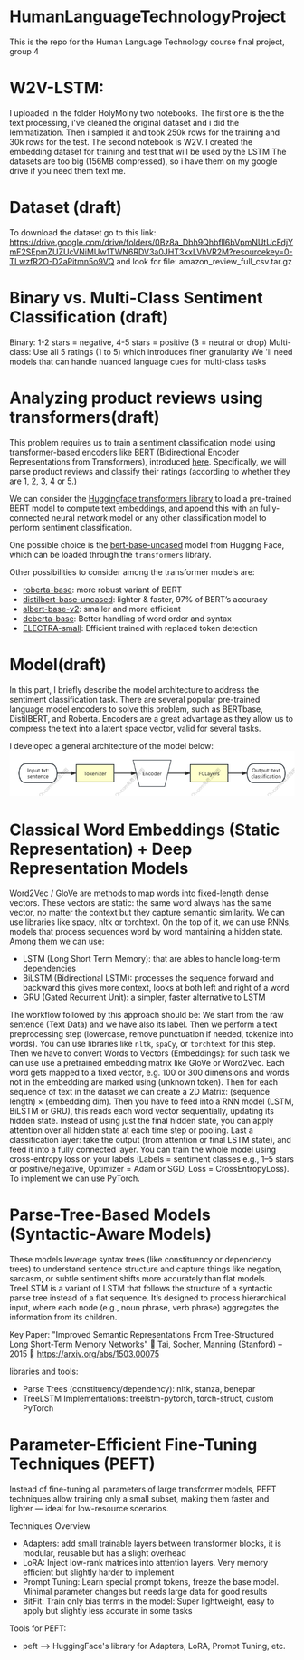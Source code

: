 # HumanLanguageTechnologyProject
This is the repo for the Human Language Technology course final project, group 4

# W2V-LSTM:
I uploaded in the folder HolyMolny two notebooks. 
The first one is the the text processing, i've cleaned the original dataset and i did the lemmatization. Then i sampled it and took 250k rows for the training and 30k rows for the test. 
The second notebook is W2V. I created the embedding dataset for training and test that will be used by the LSTM
The datasets are too big (156MB compressed), so i have them on my google drive if you need them text me.

# Dataset (draft)
To download the dataset go to this link: 
https://drive.google.com/drive/folders/0Bz8a_Dbh9Qhbfll6bVpmNUtUcFdjYmF2SEpmZUZUcVNiMUw1TWN6RDV3a0JHT3kxLVhVR2M?resourcekey=0-TLwzfR2O-D2aPitmn5o9VQ and look for file:  amazon_review_full_csv.tar.gz

# Binary vs. Multi-Class Sentiment Classification (draft)
Binary: 1-2 stars = negative, 4-5 stars = positive (3 = neutral or drop) 
Multi-class: Use all 5 ratings (1 to 5) which introduces finer granularity
We 'll need models that can handle nuanced language cues for multi-class tasks

# Analyzing product reviews using transformers(draft)
This problem requires us to train a sentiment classification model using transformer-based encoders like BERT (Bidirectional Encoder Representations from Transformers), introduced [here](https://arxiv.org/abs/1810.04805). Specifically, we will parse product reviews and classify their ratings (according to whether they are 1, 2, 3, 4 or 5.)

We can consider the [Huggingface transformers library](https://github.com/huggingface/transformers) to load a pre-trained BERT model to compute text embeddings, and append this with an fully-connected neural network model or any other classification model to perform sentiment classification.

One possible choice is the [bert-base-uncased](https://huggingface.co/bert-base-uncased) model from Hugging Face, which can be loaded through the `transformers` library.

Other possibilities to consider among the transformer models are: 
- [roberta-base](https://huggingface.co/FacebookAI/roberta-base): more robust variant of BERT
- [distilbert-base-uncased](https://huggingface.co/distilbert/distilbert-base-uncased): lighter & faster, 97% of BERT’s accuracy
- [albert-base-v2](https://huggingface.co/albert/albert-base-v2): smaller and more efficient
- [deberta-base](https://huggingface.co/microsoft/deberta-base): 	Better handling of word order and syntax
- [ELECTRA-small](https://huggingface.co/google/electra-small-discriminator): Efficient trained with replaced token detection

# Model(draft)
In this part, I briefly describe the model architecture to address the sentiment classification task. There are several popular pre-trained language model encoders to solve this problem, such as BERTbase, DistilBERT, and Roberta. Encoders are a great advantage as they allow us to compress the text into a latent space vector, valid for several tasks.

I developed a general architecture of the model below:
![model architecture](Img/ModelArchitecture.png)

# Classical Word Embeddings (Static Representation) + Deep Representation Models 
Word2Vec / GloVe are methods to map words into fixed-length dense vectors. These vectors are static: the same word always has the same vector, no matter the context but they capture semantic similarity. We can use libraries like spacy, nltk or torchtext. On the top of it, we can use RNNs, models that process sequences word by word mantaining a hidden state. Among them we can use:
- LSTM (Long Short Term Memory): that are ables to handle long-term dependencies
- BiLSTM (Bidirectional LSTM): processes the sequence forward and backward this gives more context, looks at both left and right of a word
- GRU (Gated Recurrent Unit): a simpler, faster alternative to LSTM

The workflow followed by this approach should be: 
We start from the raw sentence (Text Data) and we have also its label. Then we perform a text preprocessing step (lowercase, remove punctuation if needed, tokenize into words). You can use libraries like `nltk`, `spaCy`, or `torchtext` for this step. Then we have to convert Words to Vectors (Embeddings): for such task we can use use a pretrained embedding matrix like GloVe or Word2Vec. Each word gets mapped to a fixed vector, e.g. 100 or 300 dimensions and words not in the embedding are marked using <UNK> (unknown token). Then for each sequence of text in the dataset we can create a 2D Matrix: (sequence length) × (embedding dim). Then you have to feed into a RNN model (LSTM, BiLSTM or GRU), this reads each word vector sequentially, updating its hidden state. Instead of using just the final hidden state, you can apply attention over all hidden state at each time step or pooling. Last a classification layer: take the output (from attention or final LSTM state), and feed it into a fully connected layer. You can train the whole model using cross-entropy loss on your labels (Labels = sentiment classes e.g., 1–5 stars or positive/negative, Optimizer = Adam or SGD, Loss = CrossEntropyLoss). To implement we can use PyTorch. 

# Parse-Tree-Based Models (Syntactic-Aware Models)
These models leverage syntax trees (like constituency or dependency trees) to understand sentence structure and capture things like negation, sarcasm, or subtle sentiment shifts more accurately than flat models.
TreeLSTM is a variant of LSTM that follows the structure of a syntactic parse tree instead of a flat sequence. It’s designed to process hierarchical input, where each node (e.g., noun phrase, verb phrase) aggregates the information from its children.

Key Paper:
"Improved Semantic Representations From Tree-Structured Long Short-Term Memory Networks"
📎 Tai, Socher, Manning (Stanford) – 2015
📄 https://arxiv.org/abs/1503.00075

libraries and tools: 
- Parse Trees (constituency/dependency):	nltk, stanza, benepar
- TreeLSTM Implementations: treelstm-pytorch, torch-struct, custom PyTorch

# Parameter-Efficient Fine-Tuning Techniques (PEFT)
Instead of fine-tuning all parameters of large transformer models, PEFT techniques allow training only a small subset, making them faster and lighter — ideal for low-resource scenarios.

Techniques Overview
- Adapters: add small trainable layers between transformer blocks, it is modular, reusable	but has a slight overhead
- LoRA:	Inject low-rank matrices into attention layers.	Very memory efficient	but slightly harder to implement
- Prompt Tuning: Learn special prompt tokens, freeze the base model. Minimal parameter changes	but needs large data for good results
- BitFit: Train only bias terms in the model: Super lightweight, easy to apply	but slightly less accurate in some tasks

Tools for PEFT:
- peft	--> HuggingFace's library for Adapters, LoRA, Prompt Tuning, etc.


